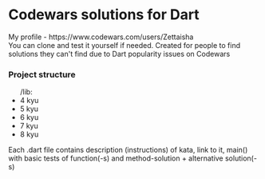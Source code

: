 <h1> Codewars solutions for Dart </h1>
My profile - https://www.codewars.com/users/Zettaisha
<br>
You can clone and test it yourself if needed. Created for people to find solutions they can't find due to Dart popularity issues on Codewars
<br>
<h3> Project structure </h3>
<ul>
  /lib:
  <li>4 kyu</li>
  <li>5 kyu</li>
  <li>6 kyu</li>
  <li>7 kyu </li>
  <li>8 kyu</li>
</ul>

Each .dart file contains description (instructions) of kata, link to it, main() with basic tests of function(-s) and method-solution + alternative solution(-s)
